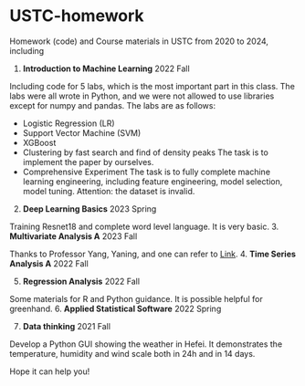 # USTC-homework
 Homework (code) and Course materials in USTC from 2020 to 2024, including 
 
1. **Introduction to Machine Learning** 2022 Fall

Including code for 5 labs, which is the most important part in this class. The labs were all wrote in Python, and we were not allowed to use libraries except for numpy and pandas. The labs are as follows:
- Logistic Regression (LR)
- Support Vector Machine (SVM)
- XGBoost
- Clustering by fast search and find of density peaks
The task is to implement the paper by ourselves.
- Comprehensive Experiment
The task is to fully complete machine learning engineering, including feature engineering, model selection, model tuning.
Attention: the dataset is invalid.
2. **Deep Learning Basics** 2023 Spring
  
Training Resnet18 and complete word level language. It is very basic.
3. **Multivariate Analysis A** 2023 Fall

Thanks to Professor Yang, Yaning, and one can refer to [Link](http://staff.ustc.edu.cn/~ynyang/vector/).
4. **Time Series Analysis A** 2022 Fall

5. **Regression Analysis** 2022 Fall

Some materials for R and Python guidance. It is possible helpful for greenhand.
6. **Applied Statistical Software** 2022 Spring

7. **Data thinking** 2021 Fall
   
Develop a Python GUI showing the weather in Hefei. It demonstrates the temperature, humidity and wind scale both in 24h and in 14 days.

Hope it can help you! 
